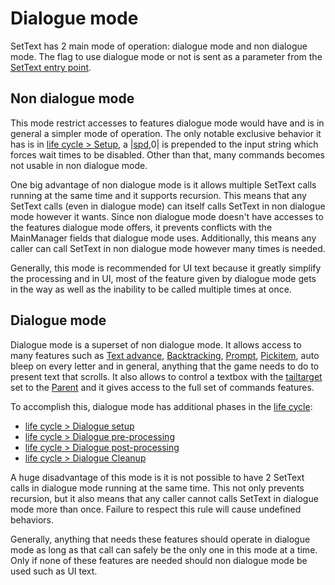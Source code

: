 # Dialogue mode

SetText has 2 main mode of operation: dialogue mode and non dialogue mode. The flag to use dialogue mode or not is sent as a parameter from the [SetText entry point](SetText%20entry%20point.md). 

## Non dialogue mode

This mode restrict accesses to features dialogue mode would have and is in general a simpler mode of operation. The only notable exclusive behavior it has is in [life cycle > Setup](life%20cycle.md#setup), a |[spd](Commands/Individual%20commands/Spd.md),0| is prepended to the input string which forces wait times to be disabled. Other than that, many commands becomes not usable in non dialogue mode.

One big advantage of non dialogue mode is it allows multiple SetText calls running at the same time and it supports recursion. This means that any SetText calls (even in dialogue mode) can itself calls SetText in non dialogue mode however it wants. Since non dialogue mode doesn't have accesses to the features dialogue mode offers, it prevents conflicts with the MainManager fields that dialogue mode uses. Additionally, this means any caller can call SetText in non dialogue mode however many times is needed.

Generally, this mode is recommended for UI text because it greatly simplify the processing and in UI, most of the feature given by dialogue mode gets in the way as well as the inability to be called multiple times at once.

## Dialogue mode

Dialogue mode is a superset of non dialogue mode. It allows access to many features such as [Text advance](Related%20Systems/Text%20advance.md), [Backtracking](Related%20Systems/Backtracking.md), [Prompt](Commands/Individual%20commands/Prompt.md), [Pickitem](Commands/Individual%20commands/Pickitem.md), auto bleep on every letter and in general, anything that the game needs to do to present text that scrolls. It also allows to control a textbox with the [tailtarget](Notable%20local%20variable/tailtarget.md) set to the [Parent](Commands/Individual%20commands/Parent.md) and it gives access to the full set of commands features.

To accomplish this, dialogue mode has additional phases in the [life cycle](life%20cycle.md):

* [life cycle > Dialogue setup](life%20cycle.md#dialogue-setup)
* [life cycle > Dialogue pre-processing](life%20cycle.md#dialogue-pre-processing)
* [life cycle > Dialogue post-processing](life%20cycle.md#dialogue-post-processing)
* [life cycle > Dialogue Cleanup](life%20cycle.md#dialogue-cleanup)

A huge disadvantage of this mode is it is not possible to have 2 SetText calls in dialogue mode running at the same time. This not only prevents recursion, but it also means that any caller cannot calls SetText in dialogue mode more than once. Failure to respect this rule will cause undefined behaviors.

Generally, anything that needs these features should operate in dialogue mode as long as that call can safely be the only one in this mode at a time. Only if none of these features are needed should non dialogue mode be used such as UI text.
